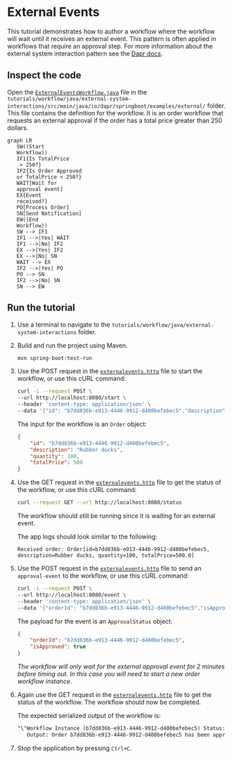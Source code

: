 # External Events

This tutorial demonstrates how to author a workflow where the workflow will wait until it receives an external event. This pattern is often applied in workflows that require an approval step. For more information about the external system interaction pattern see the [Dapr docs](https://docs.dapr.io/developing-applications/building-blocks/workflow/workflow-patterns/#external-system-interaction).

## Inspect the code

Open the [`ExternalEventsWorkflow.java`](src/main/java/io/dapr/springboot/examples/external/ExternalEventsWorkflow.java) file in the `tutorials/workflow/java/external-system-interactions/src/main/java/io/dapr/springboot/examples/external/` folder. 
 This file contains the definition for the workflow. It is an order workflow that requests an external approval if the order has a total price greater than 250 dollars.

```mermaid
graph LR
   SW((Start
   Workflow))
   IF1{Is TotalPrice
    > 250?}
   IF2{Is Order Approved
   or TotalPrice < 250?}
   WAIT[Wait for
   approval event]
   EX{Event
   received?}
   PO[Process Order]
   SN[Send Notification]
   EW((End
   Workflow))
   SW --> IF1
   IF1 -->|Yes| WAIT
   IF1 -->|No| IF2
   EX -->|Yes| IF2
   EX -->|No| SN
   WAIT --> EX
   IF2 -->|Yes| PO
   PO --> SN
   IF2 -->|No| SN
   SN --> EW
```

## Run the tutorial

1. Use a terminal to navigate to the `tutorials/workflow/java/external-system-interactions` folder.
2. Build and run the project using Maven.

   ```bash
   mvn spring-boot:test-run
   ```

3. Use the POST request in the [`externalevents.http`](./externalevents.http) file to start the workflow, or use this cURL command:

    ```bash
    curl -i --request POST \
    --url http://localhost:8080/start \
    --header 'content-type: application/json' \
    --data '{"id": "b7dd836b-e913-4446-9912-d400befebec5","description": "Rubber ducks","quantity": 100,"totalPrice": 500}'
    ```

    The input for the workflow is an `Order` object:

    ```json
    {
        "id": "b7dd836b-e913-4446-9912-d400befebec5",
        "description": "Rubber ducks",
        "quantity": 100,
        "totalPrice": 500
    }
    ```

4. Use the GET request in the [`externalevents.http`](./externalevents.http) file to get the status of the workflow, or use this cURL command:

    ```bash
    curl --request GET --url http://localhost:8080/status
    ```

    The workflow should still be running since it is waiting for an external event.

    The app logs should look similar to the following:

    ```text
   Received order: Order[id=b7dd836b-e913-4446-9912-d400befebec5, description=Rubber ducks, quantity=100, totalPrice=500.0]

    ```

5. Use the POST request in the [`externalevents.http`](./externalevents.http) file to send an `approval-event` to the workflow, or use this cURL command:

    ```bash
    curl -i --request POST \
    --url http://localhost:8080/event \
    --header 'content-type: application/json' \
    --data '{"orderId": "b7dd836b-e913-4446-9912-d400befebec5","isApproved": true}'
    ```

    The payload for the event is an `ApprovalStatus` object:

    ```json
    {
        "orderId": "b7dd836b-e913-4446-9912-d400befebec5",
        "isApproved": true
    }
    ```

    *The workflow will only wait for the external approval event for 2 minutes before timing out. In this case you will need to start a new order workflow instance.*

6. Again use the GET request in the [`externalevents.http`](./externalevents.http) file to get the status of the workflow. The workflow should now be completed.

    The expected serialized output of the workflow is:

    ```txt
    "\"Workflow Instance (b7dd836b-e913-4446-9912-d400befebec5) Status: COMPLETED
       Output: Order b7dd836b-e913-4446-9912-d400befebec5 has been approved.\""
    ```

7. Stop the application by pressing `Ctrl+C`.
